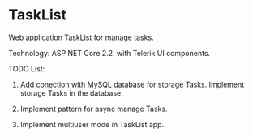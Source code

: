 # TaskList
Web application TaskList for manage tasks.

Technology: ASP NET Core 2.2. with Telerik UI components.

TODO List:
1. Add conection with MySQL database for storage Tasks. Implement storage Tasks in the database.

2. Implement pattern for async manage Tasks.

3. Implement multiuser mode in TaskList app.
